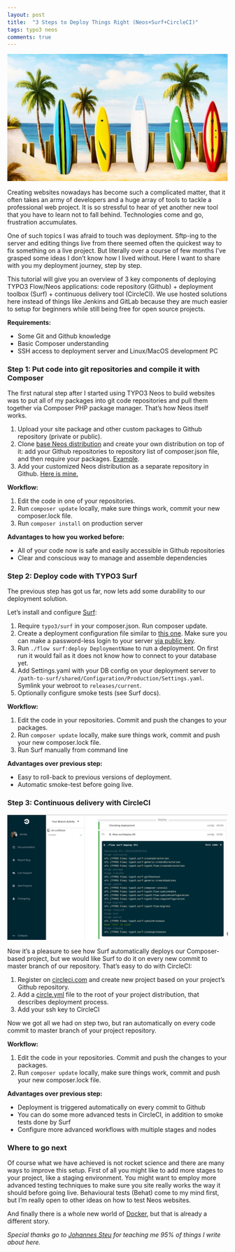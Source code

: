 ```yaml
---
layout: post
title:  "3 Steps to Deploy Things Right (Neos+Surf+CircleCI)"
tags: typo3 neos
comments: true
---
```

!['Surf'](/assets/surf.jpg)

Creating websites nowadays has become such a complicated matter, that it often takes an army of developers and a huge array of tools to tackle a professional web project. It is so stressful to hear of yet another new tool that you have to learn not to fall behind. Technologies come and go, frustration accumulates.

One of such topics I was afraid to touch was deployment. Sftp-ing to the server and editing things live from there seemed often the quickest way to fix something on a live project. But literally over a course of few months I’ve grasped some ideas I don’t know how I lived without. Here I want to share with you my deployment journey, step by step.

This tutorial will give you an overview of 3 key components of deploying TYPO3 Flow/Neos applications: code repository (Github) + deployment toolbox (Surf) + continuous delivery tool (CircleCI). We use hosted solutions here instead of things like Jenkins and GitLab because they are much easier to setup for beginners while still being free for open source projects.

**Requirements:**

* Some Git and Github knowledge
* Basic Composer understanding
* SSH access to deployment server and Linux/MacOS development PC

### Step 1: Put code into git repositories and compile it with Composer

The first natural step after I started using TYPO3 Neos to build websites was to put all of my packages into git code repositories and pull them together via Composer PHP package manager. That’s how Neos itself works.

1. Upload your site package and other custom packages to Github repository (private or public).
2. Clone [base Neos distribution](https://git.typo3.org/Neos/Distributions/Base.git) and create your own distribution on top of it: add your Github repositories to repository list of composer.json file, and then require your packages. [Example](https://github.com/sfi-ru/SfiDistr/blob/master/composer.json).
3. Add your customized Neos distribution as a separate repository in Github. [Here is mine.](https://github.com/sfi-ru/SfiDistr)

**Workflow:**

1. Edit the code in one of your repositories.
2. Run `composer update` locally, make sure things work, commit your new composer.lock file.
3. Run `composer install` on production server

**Advantages to how you worked before:** 

* All of your code now is safe and easily accessible in Github repositories
* Clear and conscious way to manage and assemble dependencies

### Step 2: Deploy code with TYPO3 Surf

The previous step has got us far, now lets add some durability to our deployment solution.

Let’s install and configure [Surf](http://typo3.org/additional-products/surf/):

1. Require `typo3/surf` in your composer.json. Run composer update.
2. Create a deployment configuration file similar to [this one](https://github.com/sfi-ru/SfiDistr/blob/master/Build/Surf/Sfi.php). Make sure you can make a password-less login to your server [via public key](http://www.thegeekstuff.com/2008/11/3-steps-to-perform-ssh-login-without-password-using-ssh-keygen-ssh-copy-id/).
3. Run `./flow surf:deploy DeploymentName` to run a deployment. On first run it would fail as it does not know how to connect to your database yet.
4. Add Settings.yaml with your DB config on your deployment server to `/path-to-surf/shared/Configuration/Production/Settings.yaml`. Symlink your webroot to `releases/current`.
5. Optionally configure smoke tests (see Surf docs).

**Workflow:**

1. Edit the code in your repositories. Commit and push the changes to your packages.
2. Run `composer update` locally, make sure things work, commit and push your new composer.lock file.
3. Run Surf manually from command line

**Advantages over previous step:**

* Easy to roll-back to previous versions of deployment.
* Automatic smoke-test before going live.

### Step 3: Continuous delivery with CircleCI

!['CircleCI'](/assets/circleci.png)

Now it’s a pleasure to see how Surf automatically deploys our Composer-based project, but we would like Surf to do it on every new commit to master branch of our repository. That’s easy to do with CircleCI:

1. Register on [circleci.com](http://circleci.com) and create new project based on your project’s Github repository.
2. Add a [circle.yml](https://github.com/sfi-ru/SfiDistr/blob/master/circle.yml) file to the root of your project distribution, that describes deployment process.
3. Add your ssh key to CircleCI

Now we got all we had on step two, but ran automatically on every code commit to master branch of your project repository.

**Workflow:**

1. Edit the code in your repositories. Commit and push the changes to your packages.
2. Run `composer update` locally, make sure things work, commit and push your new composer.lock file.

**Advantages over previous step:**

* Deployment is triggered automatically on every commit to Github
* You can do some more advanced tests in CircleCI, in addition to smoke tests done by Surf
* Configure more advanced workflows with multiple stages and nodes

### Where to go next

Of course what we have achieved is not rocket science and there are many ways to improve this setup. First of all you might like to add more stages to your project, like a staging environment. You might want to employ more advanced testing techniques to make sure you site really works the way it should before going live. Behavioural tests (Behat) come to my mind first, but I’m really open to other ideas on how to test Neos websites.

And finally there is a whole new world of [Docker](https://www.docker.com/), but that is already a different story.

*Special thanks go to [Johannes Steu](https://twitter.com/stolle_) for teaching me 95% of things I write about here.*
